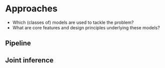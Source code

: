 # Approaches
- Which (classes of) models are used to tackle the problem?
- What are core features and design principles underlying these
models?

## Pipeline

## Joint inference
